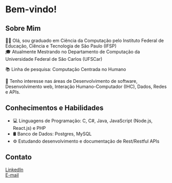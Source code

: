# Bem-vindo!

## Sobre Mim

👨‍🎓  Olá, sou graduado em Ciência da Computação pelo Instituto Federal de Educação, Ciência e Tecnologia de São Paulo (IFSP) <br>
🎓  Atualmente Mestrando no Departamento de Computação da Universidade Federal de São Carlos (UFSCar) <br>

📚  Linha de pesquisa: Computação Centrada no Humano <br>

👀  Tenho interesse nas áreas de Desenvolvimento de software, Desenvolvimento web, Interação Humano-Computador (IHC), Dados, Redes e APIs.

## Conhecimentos e Habilidades

- 💻 Linguagens de Programação: C, C#, Java, JavaScript (Node.js, React.js) e PHP
- 🛢️ Banco de Dados: Postgres, MySQL
- ⚙ Estudando desenvolvimento e documentação de Rest/Restful APIs

## Contato

[LinkedIn](https://www.linkedin.com/in/evandro-yudi-alves-ribeiro/) <br>
[E-mail](mailto:evandroyudialves@gmail.com)



